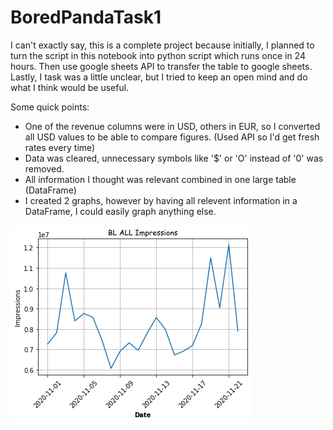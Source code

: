 # BoredPandaTask1

I can't exactly say, this is a complete project because initially, I planned to turn the script in this notebook into python script which runs once in 24 hours. 
Then use google sheets API to transfer the table to google sheets. Lastly, I task was a little unclear, but I tried to keep an open mind and do what I think would be useful.

Some quick points:

- One of the revenue columns were in USD, others in EUR, so I converted all USD values to be able to compare figures. (Used API so I'd get fresh rates every time) 
- Data was cleared, unnecessary symbols like '$' or 'O' instead of '0' was removed.  
- All information I thought was relevant combined in one large table (DataFrame)
- I created 2 graphs, however by having all relevent information in a DataFrame, I could easily graph anything else.


![alt text](https://raw.githubusercontent.com/Nzzska/BoredPandaTask1/main/all_impressions_bp_all.png?token=AP2X2U6CDNHQ4CTVJVZ4QOLA2WJ36)
